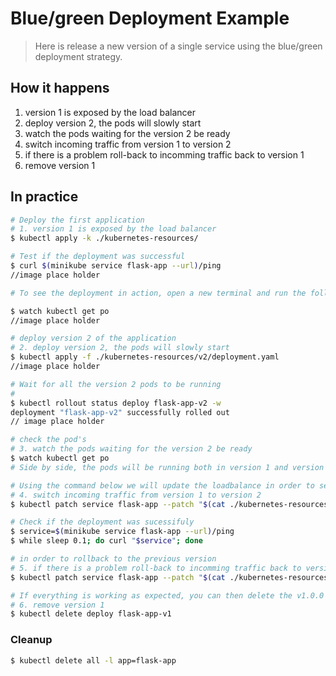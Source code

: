 Blue/green Deployment Example
=================================================

> Here is  release a new version of a single service using the blue/green deployment strategy.

## How it happens

1. version 1 is exposed by the load balancer
1. deploy version 2, the pods will slowly start
1. watch the pods waiting for the version 2 be ready
1. switch incoming traffic from version 1 to version 2
1. if there is a problem roll-back to incomming traffic back to version 1
1. remove version 1


## In practice

```bash
# Deploy the first application
# 1. version 1 is exposed by the load balancer
$ kubectl apply -k ./kubernetes-resources/

# Test if the deployment was successful
$ curl $(minikube service flask-app --url)/ping
//image place holder

# To see the deployment in action, open a new terminal and run the following

$ watch kubectl get po
//image place holder

# deploy version 2 of the application
# 2. deploy version 2, the pods will slowly start
$ kubectl apply -f ./kubernetes-resources/v2/deployment.yaml
//image place holder

# Wait for all the version 2 pods to be running
# 
$ kubectl rollout status deploy flask-app-v2 -w
deployment "flask-app-v2" successfully rolled out
// image place holder 

# check the pod's
# 3. watch the pods waiting for the version 2 be ready
$ watch kubectl get po
# Side by side, the pods will be running both in version 1 and version 2, but the traffic is going to version 1

# Using the command below we will update the loadbalance in order to send traffic to all pods with label version=v2.0.0
# 4. switch incoming traffic from version 1 to version 2
$ kubectl patch service flask-app --patch "$(cat ./kubernetes-resources/v2/service-patch.yaml)"

# Check if the deployment was sucessifuly
$ service=$(minikube service flask-app --url)/ping
$ while sleep 0.1; do curl "$service"; done

# in order to rollback to the previous version
# 5. if there is a problem roll-back to incomming traffic back to version 1
$ kubectl patch service flask-app --patch "$(cat ./kubernetes-resources/v2/service-patch-rollback.yaml)"

# If everything is working as expected, you can then delete the v1.0.0
# 6. remove version 1
$ kubectl delete deploy flask-app-v1
```

### Cleanup

```bash
$ kubectl delete all -l app=flask-app
```
